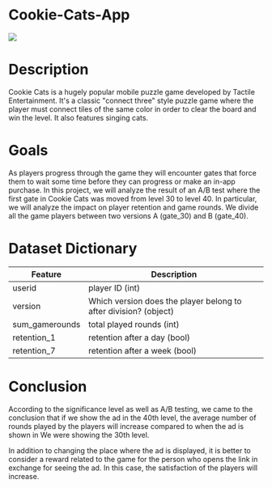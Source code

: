 # Cookie-Cats-App
![](https://i.pinimg.com/564x/eb/3c/4b/eb3c4b5be29530a68c32434297d6f8b5.jpg)
# Description
Cookie Cats is a hugely popular mobile puzzle game developed by Tactile Entertainment. It's a classic "connect three" style puzzle game where the player must connect tiles of the same color in order to clear the board and win the level. It also features singing cats.

# Goals
As players progress through the game they will encounter gates that force them to wait some time before they can progress or make an in-app purchase. In this project, we will analyze the result of an A/B test where the first gate in Cookie Cats was moved from level 30 to level 40. In particular, we will analyze the impact on player retention and game rounds.
We divide all the game players between two versions A (gate_30) and B (gate_40).

# Dataset Dictionary
| **Feature** | **Description** |
| ------------| ------------------------------ |
| userid | player ID (int) |
| version | Which version does the player belong to after division? (object) |
| sum_gamerounds | total played rounds (int) |
| retention_1 | retention after a day (bool) |
| retention_7 | retention after a week (bool) |

# Conclusion
According to the significance level as well as A/B testing, we came to the conclusion that if we show the ad in the 40th level, the average number of rounds played by the players will increase compared to when the ad is shown in We were showing the 30th level.

In addition to changing the place where the ad is displayed, it is better to consider a reward related to the game for the person who opens the link in exchange for seeing the ad. In this case, the satisfaction of the players will increase.


